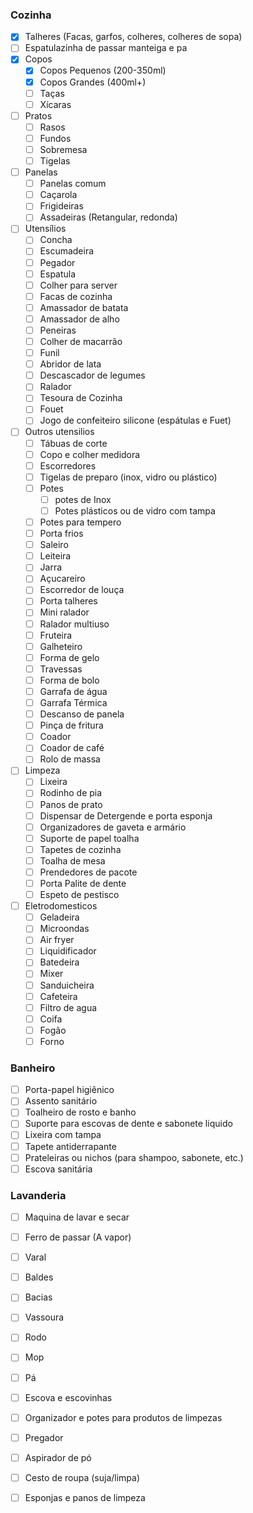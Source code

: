 ### **Cozinha**

- [X]  Talheres (Facas, garfos, colheres, colheres de sopa)
- [ ]  Espatulazinha de passar manteiga e pa
- [X]  Copos
    - [X]  Copos Pequenos (200-350ml)
    - [X]  Copos Grandes (400ml+)
    - [ ]  Taças
    - [ ]  Xícaras
- [ ]  Pratos
    - [ ]  Rasos
    - [ ]  Fundos
    - [ ]  Sobremesa
    - [ ]  Tigelas
- [ ]  Panelas
    - [ ]  Panelas comum
    - [ ]  Caçarola
    - [ ]  Frigideiras
    - [ ]  Assadeiras (Retangular, redonda)
- [ ]  Utensílios
    - [ ]  Concha
    - [ ]  Escumadeira
    - [ ]  Pegador
    - [ ]  Espatula
    - [ ]  Colher para server
    - [ ]  Facas de cozinha
    - [ ]  Amassador de batata
    - [ ]  Amassador de alho
    - [ ]  Peneiras
    - [ ]  Colher de macarrão
    - [ ]  Funil
    - [ ]  Abridor de lata
    - [ ]  Descascador de legumes
    - [ ]  Ralador
    - [ ]  Tesoura de Cozinha
    - [ ]  Fouet
    - [ ]  Jogo de confeiteiro silicone (espátulas e Fuet)
- [ ] Outros utensilios
    - [ ]  Tábuas de corte
    - [ ]  Copo e colher medidora
    - [ ]  Escorredores
    - [ ]  Tigelas de preparo (inox, vidro ou plástico)
    - [ ]  Potes
        - [ ]  potes de Inox
        - [ ]  Potes plásticos ou de vidro com tampa
    - [ ]  Potes para tempero
    - [ ]  Porta frios
    - [ ]  Saleiro
    - [ ]  Leiteira
    - [ ]  Jarra
    - [ ]  Açucareiro
    - [ ]  Escorredor de louça
    - [ ]  Porta talheres
    - [ ]  Mini ralador
    - [ ]  Ralador multiuso    
    - [ ]  Fruteira
    - [ ]  Galheteiro
    - [ ]  Forma de gelo
    - [ ]  Travessas
    - [ ]  Forma de bolo
    - [ ]  Garrafa de água
    - [ ]  Garrafa Térmica
    - [ ]  Descanso de panela
    - [ ]  Pinça de fritura
    - [ ]  Coador
    - [ ]  Coador de café
    - [ ]  Rolo de massa
- [ ] Limpeza
    - [ ]  Lixeira
    - [ ]  Rodinho de pia
    - [ ]  Panos de prato
    - [ ]  Dispensar de Detergende e porta esponja
    - [ ]  Organizadores de gaveta e armário
    - [ ]  Suporte de papel toalha
    - [ ]  Tapetes de cozinha
    - [ ]  Toalha de mesa
    - [ ]  Prendedores de pacote
    - [ ]  Porta Palite de dente
    - [ ]  Espeto de pestisco
- [ ] Eletrodomesticos
    - [ ]  Geladeira
    - [ ]  Microondas
    - [ ]  Air fryer
    - [ ]  Liquidificador
    - [ ]  Batedeira
    - [ ]  Mixer
    - [ ]  Sanduicheira
    - [ ]  Cafeteira
    - [ ]  Filtro de agua
    - [ ]  Coifa
    - [ ]  Fogão
    - [ ]  Forno

### **Banheiro**

- [ ]  Porta-papel higiênico
- [ ]  Assento sanitário
- [ ]  Toalheiro de rosto e banho
- [ ]  Suporte para escovas de dente e sabonete liquido
- [ ]  Lixeira com tampa
- [ ]  Tapete antiderrapante
- [ ]  Prateleiras ou nichos (para shampoo, sabonete, etc.)
- [ ]  Escova sanitária

### **Lavanderia**

- [ ]  Maquina de lavar e secar
- [ ]  Ferro de passar (A vapor)
- [ ]  Varal
- [ ]  Baldes
- [ ]  Bacias
- [ ]  Vassoura
- [ ]  Rodo
- [ ]  Mop
- [ ]  Pá
- [ ]  Escova e escovinhas
- [ ]  Organizador e potes para produtos de limpezas
- [ ]  Pregador
- [ ]  Aspirador de pó
- [ ]  Cesto de roupa (suja/limpa)
- [ ]  Esponjas e panos de limpeza














